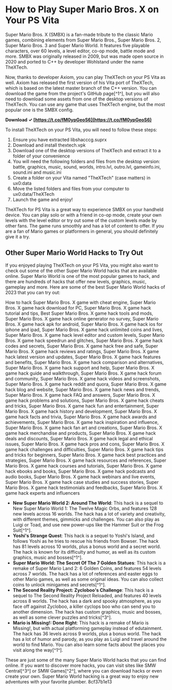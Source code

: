 
 
# How to Play Super Mario Bros. X on Your PS Vita
 
Super Mario Bros. X (SMBX) is a fan-made tribute to the classic Mario games, combining elements from Super Mario Bros., Super Mario Bros. 2, Super Mario Bros. 3 and Super Mario World. It features five playable characters, over 60 levels, a level editor, co-op mode, battle mode and more. SMBX was originally released in 2009, but was made open source in 2020 and ported to C++ by developer Wohlstand under the name TheXTech.
 
Now, thanks to developer Axiom, you can play TheXTech on your PS Vita as well. Axiom has released the first version of his Vita port of TheXTech, which is based on the latest master branch of the C++ version. You can download the game from the project's GitHub page[^1^], but you will also need to download some assets from one of the desktop versions of TheXTech. You can use any game that uses TheXTech engine, but the most popular one is the SMBX config.
 
**Download ✓ [https://t.co/fM0ypGeoS6](https://t.co/fM0ypGeoS6)**


 
To install TheXTech on your PS Vita, you will need to follow these steps:
 
1. Ensure you have extracted libshacccg.suprx
2. Download and install thextech.vpk
3. Download one of the desktop versions of TheXTech and extract it to a folder of your convenience
4. You will need the following folders and files from the desktop version: battle, graphics, music, sound, worlds, intro.lvl, outro.lvl, gameinfo.ini, sound.ini and music.ini
5. Create a folder on your Vita named "TheXTech" (case matters) in ux0:data
6. Move the listed folders and files from your computer to ux0:data/TheXTech
7. Launch the game and enjoy!

TheXTech for PS Vita is a great way to experience SMBX on your handheld device. You can play solo or with a friend in co-op mode, create your own levels with the level editor or try out some of the custom levels made by other fans. The game runs smoothly and has a lot of content to offer. If you are a fan of Mario games or platformers in general, you should definitely give it a try.
  
## Other Super Mario World Hacks to Try Out
 
If you enjoyed playing TheXTech on your PS Vita, you might also want to check out some of the other Super Mario World hacks that are available online. Super Mario World is one of the most popular games to hack, and there are hundreds of hacks that offer new levels, graphics, music, gameplay and more. Here are some of the best Super Mario World hacks of 2023 that you can try out:
 
How to hack Super Mario Bros. X game with cheat engine,  Super Mario Bros. X game hack download for PC,  Super Mario Bros. X game hack tutorial and tips,  Best Super Mario Bros. X game hack tools and mods,  Super Mario Bros. X game hack online generator no survey,  Super Mario Bros. X game hack apk for android,  Super Mario Bros. X game hack ios for iphone and ipad,  Super Mario Bros. X game hack unlimited coins and lives,  Super Mario Bros. X game hack level editor and custom levels,  Super Mario Bros. X game hack speedrun and glitches,  Super Mario Bros. X game hack codes and secrets,  Super Mario Bros. X game hack free and safe,  Super Mario Bros. X game hack reviews and ratings,  Super Mario Bros. X game hack latest version and updates,  Super Mario Bros. X game hack features and benefits,  Super Mario Bros. X game hack comparison and alternatives,  Super Mario Bros. X game hack support and help,  Super Mario Bros. X game hack guide and walkthrough,  Super Mario Bros. X game hack forum and community,  Super Mario Bros. X game hack videos and screenshots,  Super Mario Bros. X game hack reddit and quora,  Super Mario Bros. X game hack blog and website,  Super Mario Bros. X game hack news and trends,  Super Mario Bros. X game hack FAQ and answers,  Super Mario Bros. X game hack problems and solutions,  Super Mario Bros. X game hack cheats and tricks,  Super Mario Bros. X game hack fun and entertainment,  Super Mario Bros. X game hack history and development,  Super Mario Bros. X game hack facts and trivia,  Super Mario Bros. X game hack awards and achievements,  Super Mario Bros. X game hack inspiration and influence,  Super Mario Bros. X game hack fan art and creations,  Super Mario Bros. X game hack merchandise and products,  Super Mario Bros. X game hack deals and discounts,  Super Mario Bros. X game hack legal and ethical issues,  Super Mario Bros. X game hack pros and cons,  Super Mario Bros. X game hack challenges and difficulties,  Super Mario Bros. X game hack tips and tricks for beginners,  Super Mario Bros. X game hack best practices and strategies,  Super Mario Bros. X game hack resources and references,  Super Mario Bros. X game hack courses and tutorials,  Super Mario Bros. X game hack ebooks and books,  Super Mario Bros. X game hack podcasts and audio books,  Super Mario Bros. X game hack webinars and live events,  Super Mario Bros. X game hack case studies and success stories,  Super Mario Bros. X game hack testimonials and feedbacks,  Super Mario Bros. X game hack experts and influencers

- **New Super Mario World 2: Around The World**: This hack is a sequel to New Super Mario World 1: The Twelve Magic Orbs, and features 128 new levels across 16 worlds. The hack has a lot of variety and creativity, with different themes, gimmicks and challenges. You can also play as Luigi or Toad, and use new power-ups like the Hammer Suit or the Frog Suit[^1^].
- **Yoshi's Strange Quest**: This hack is a sequel to Yoshi's Island, and follows Yoshi as he tries to rescue his friends from Bowser. The hack has 81 levels across 10 worlds, plus a bonus world and a secret world. The hack is known for its difficulty and humor, as well as its custom graphics, music and bosses[^1^].
- **Super Mario World: The Secret Of The 7 Golden Statues**: This hack is a remake of Super Mario Land 2: 6 Golden Coins, and features 54 levels across 7 worlds. The hack has a lot of references and easter eggs to other Mario games, as well as some original ideas. You can also collect coins to unlock minigames and secrets[^1^].
- **The Second Reality Project: Zycloboo's Challenge**: This hack is a sequel to The Second Reality Project Reloaded, and features 40 levels across 8 worlds. The hack has a dark and spooky atmosphere, as you face off against Zycloboo, a killer cyclops boo who can send you to another dimension. The hack has custom graphics, music and bosses, as well as some clever puzzles and tricks[^3^].
- **Mario is Missing!: Done Right**: This hack is a remake of Mario is Missing!, but with actual platforming gameplay instead of edutainment. The hack has 36 levels across 9 worlds, plus a bonus world. The hack has a lot of humor and parody, as you play as Luigi and travel around the world to find Mario. You can also learn some facts about the places you visit along the way[^1^].

These are just some of the many Super Mario World hacks that you can find online. If you want to discover more hacks, you can visit sites like SMW Central[^3^] or SMW Games[^2^], where you can download hacks or even create your own. Super Mario World hacking is a great way to enjoy new adventures with your favorite plumber.
 8cf37b1e13
 
